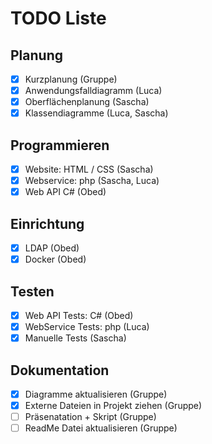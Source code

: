 # TODO Liste

## Planung

* [X] Kurzplanung (Gruppe)
* [X] Anwendungsfalldiagramm (Luca)
* [X] Oberflächenplanung (Sascha)
* [X] Klassendiagramme (Luca, Sascha)

## Programmieren

* [X] Website: HTML / CSS (Sascha)
* [X] Webservice: php (Sascha, Luca)
* [X] Web API C# (Obed)

## Einrichtung

* [X] LDAP (Obed)
* [X] Docker (Obed)

## Testen

* [X] Web API Tests: C# (Obed)
* [X] WebService Tests: php (Luca)
* [X] Manuelle Tests (Sascha)

## Dokumentation

* [X] Diagramme aktualisieren (Gruppe)
* [X] Externe Dateien in Projekt ziehen (Gruppe)
* [ ] Präsenatation + Skript (Gruppe)
* [ ] ReadMe Datei aktualisieren (Gruppe)

